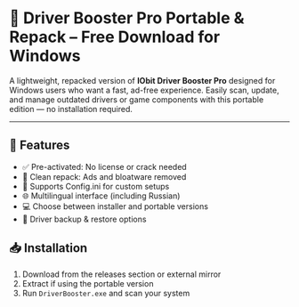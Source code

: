 # 🚀 Driver Booster Pro Portable & Repack – Free Download for Windows

A lightweight, repacked version of **IObit Driver Booster Pro** designed for Windows users who want a fast, ad-free experience. Easily scan, update, and manage outdated drivers or game components with this portable edition — no installation required.

---



## 🧰 Features

- ✅ Pre-activated: No license or crack needed
- 🧼 Clean repack: Ads and bloatware removed
- 💾 Supports Config.ini for custom setups
- 🌐 Multilingual interface (including Russian)
- 💻 Choose between installer and portable versions
- 🔄 Driver backup & restore options

## 📥 Installation

1. Download from the releases section or external mirror
2. Extract if using the portable version
3. Run `DriverBooster.exe` and scan your system

